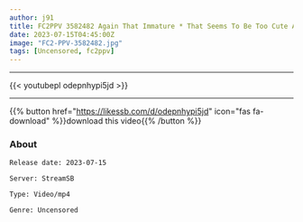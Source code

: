 ```yaml
---
author: j91
title: FC2PPV 3582482 Again That Immature * That Seems To Be Too Cute And Dirty … I Also Had A Forbidden Relationship And Ejaculated Without A Contraceptive In Her Body …
date: 2023-07-15T04:45:00Z
image: "FC2-PPV-3582482.jpg"
tags: [Uncensored, fc2ppv]
---
```

___

{{< youtubepl odepnhypi5jd >}}
___

{{% button href="https://likessb.com/d/odepnhypi5jd" icon="fas fa-download" %}}download this video{{% /button %}}
### About

`Release date: 2023-07-15`

`Server: StreamSB`

`Type: Video/mp4`

`Genre:	Uncensored`